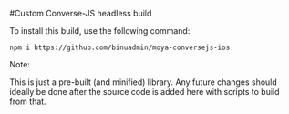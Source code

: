 #Custom Converse-JS headless build

To install this build, use the following command:

`npm i https://github.com/binuadmin/moya-conversejs-ios`


Note:

This is just a pre-built (and minified) library. Any future changes should ideally be done after the source code is added here with scripts to build from that.